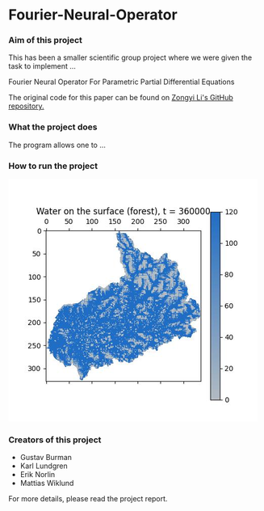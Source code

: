 # Fourier-Neural-Operator

### Aim of this project ### 
This has been a smaller scientific group project where we were given the task to implement ...


Fourier Neural Operator For Parametric Partial Differential Equations



The original code for this paper can be found on [Zongyi Li's GitHub repository.](https://github.com/ixScience/fourier_neural_operator/tree/master)

### What the project does ### 
The program allows one to ...
  
### How to run the project ### 


![](https://github.com/erik-norlin/CARMEN/blob/master/Plots/Qps/Qps_forest/forest_t%3D360000.jpeg?raw=true)

### Creators of this project ### 
* Gustav Burman
* Karl Lundgren
* Erik Norlin
* Mattias Wiklund

For more details, please read the project report.
